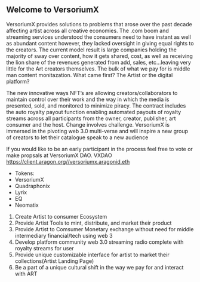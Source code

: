 ## Welcome to VersoriumX

VersoriumX provides solutions to problems that arose over the past decade affecting artist across all creative economies. The .com boom and streaming services understood the consumers need to have instant as well as abundant content however, they lacked oversight in giving equal rights to the creators. The current model result is large companies holding the majority of sway over content, how it gets shared, cost, as well as receiving the lion share of the revenues generated from add, sales, etc...leaving very little for the Art creators themselves.  The bulk of what we pay for is middle man content monitazation. What came first? The Artist or the digital platform?

The new innovative ways NFT’s are allowing creators/collaborators to maintain control over their work and the way in which the media is presented, sold, and monitored to minimize piracy. The contract includes the auto royalty payout function enabling automated payouts of royalty streams across all participants from the owner, creator, publisher, art consumer and the host.
Change involves challenge. VersoriumX is immersed in the pivoting web 3.0 multi-verse and will inspire a new group of creators to let their catalogue speak to a new audience

If you would like to be an early participant in the process feel free to vote or make propsals at VersoriumX DAO.
VXDAO https://client.aragon.org//versoriumx.aragonid.eth 


- Tokens:
- VersoriumX
- Quadraphonix
- Lyrix
- EQ
- Neomatix

1. Create Artist to consumer Ecosystem
2. Provide Artist Tools to mint, distribute, and market their product
3. Provide Artist to Comsumer Monetary exchange without need for middle intermediary financial/tech using web 3
4. Develop platform community web 3.0 streaming radio complete with royalty streams for user
5. Provide unique customizable interface for artist to market their collections(Artist Landing Page)
6. Be a part of a unique cultural shift in the way we pay for and interact with ART




